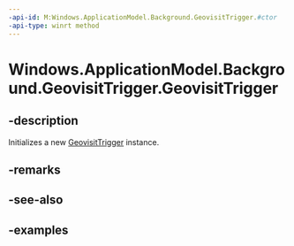 ```yaml
---
-api-id: M:Windows.ApplicationModel.Background.GeovisitTrigger.#ctor
-api-type: winrt method
---
```


<!-- Method syntax.
public GeovisitTrigger.GeovisitTrigger()
-->

# Windows.ApplicationModel.Background.GeovisitTrigger.GeovisitTrigger

## -description
Initializes a new [GeovisitTrigger](GeovisitTrigger.md) instance.

## -remarks

## -see-also

## -examples

